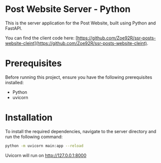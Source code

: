 # Post Website Server - Python
This is the server application for the Post Website, built using Python and FastAPI.

You can find the client code here: [https://github.com/Zoe92R/ssr-posts-website-cleint](https://github.com/Zoe92R/ssr-posts-website-cleint). 

# Prerequisites
Before running this project, ensure you have the following prerequisites installed:

- Python
- uvicorn

# Installation
To install the required dependencies, navigate to the server directory and run the following command:

```bash
python -m uvicorn main:app --reload
```

Uvicorn will run on http://127.0.0.1:8000
